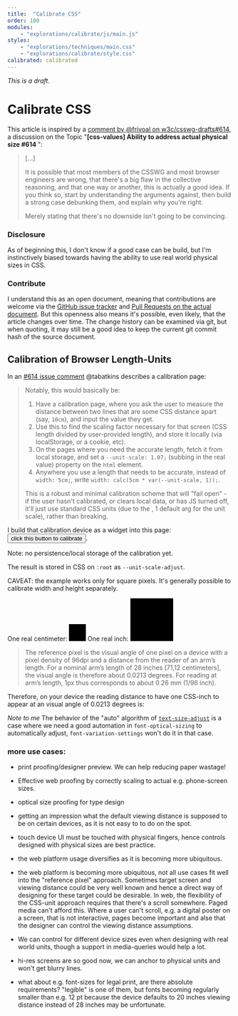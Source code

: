 ```yaml
---
title:  "Calibrate CSS"
order: 100
modules:
    - "explorations/calibrate/js/main.js"
styles:
    - "explorations/techniques/main.css"
    - "explorations/calibrate/style.css"
calibrated: calibrated
---
```


*This is a draft.*

# Calibrate CSS

<p>This article is inspired by a
<a href ="https://github.com/w3c/csswg-drafts/issues/614">comment by
@frivoal on w3c/csswg-drafts#614</a>, a discussion on the Topic
"<strong>[css-values] Ability to address actual physical size #614 </strong>":
</p>

<blockquote>
    <p>[…]</p>
    <p>It is possible that most members of the CSSWG and most browser
    engineers are wrong, that there's a big flaw in the collective
    reasoning, and that one way or another, this is actually a good
    idea. If you think so, start by understanding the arguments against,
    then build a strong case debunking them, and explain why you're right.</p>
    <p>Merely stating that there's no downside isn't going to be convincing.</p>
</blockquote>

<h3>Disclosure</h3>
<p>As of beginning this, I don't know if a good case can be build, but
I'm instinctively biased towards having the ability to use real world
physical sizes in CSS.</p>

<h3>Contribute</h3>
<p>I understand this as an open document, meaning that contributions
are welcome via the <a href="https://github.com/graphicore/varla-vafo/issues">GitHub
issue tracker</a> and <a href="https://github.com/graphicore/varla-vafo/blob/main/explorations/calibrate/index.html">Pull
Requests on the actual document</a>. But this openness also means it's
possible, even likely, that the article changes over time. The change
history can be examined via git, but when quoting, it may still be a
good idea to keep the current git commit hash of the source document.
<!-- TODO: include commit hash and link in an automated build step --></p>

<h2>Calibration of Browser Length-Units</h2>

<p>In an <a href="https://github.com/w3c/csswg-drafts/issues/614#issuecomment-611217635">#614
issue comment</a> @tabatkins describes a calibration page:</p>

<blockquote>
<p>Notably, this would basically be:</p>
<ol>
    <li>Have a calibration page, where you ask the user to measure
    the distance between two lines that are some CSS distance apart
    (say, <code>10cm</code>), and input the value they get.</li>
    <li>Use this to find the scaling factor necessary for that screen
    (CSS length divided by user-provided length), and store it locally
    (via localStorage, or a cookie, etc).</li>
    <li>On the pages where you need the accurate length, fetch it from
    local storage, and set a <code>--unit-scale: 1.07;</code> (subbing
    in the real value) property on the <code>html</code> element.</li>
    <li>Anywhere you use a length that needs to be accurate, instead of
    <code>width: 5cm;</code>, write
    <code>width: calc(5cm * var(--unit-scale, 1));</code>.</li>
</ol>
<p>This is a robust and minimal calibration scheme that will
"fail open" - if the user hasn't calibrated, or clears local data, or
has JS turned off, it'll just use standard CSS units (due to the , 1
default arg for the unit scale), rather than breaking.</p>
</blockquote>

<p>I build that calibration device as a widget into this page:<br>
    <button class="ui-init-calibrate">click this button to calibrate</button>.
</p>
<p>Note: no persistence/local storage of the calibration yet.</p>
<p>The result is stored in CSS on <code>:root</code> as <code>--unit-scale-adjust</code>.</p>


<p>CAVEAT: the example works only for square pixels. It's generally
possible to calibrate width and height separately.</p>

<p>
    One real centimeter: <span style="display: inline-block; width: 1cm; height: 1cm; background: black"></span>
    One real inch: <span style="display: inline-block; width: 1in; height: 1in; background: black"></span>
</p>

<blockquote>
The reference pixel is the visual angle of one pixel on a device with
a pixel density of 96dpi and a distance from the reader of an arm’s
length. For a nominal arm’s length of 28 inches [71,12 centimeters], the visual angle
is therefore about 0.0213 degrees. For reading at arm’s length,
1px thus corresponds to about 0.26 mm (1/96 inch).
</blockquote>

Therefore, on your device the reading distance to have one
CSS-inch to appear at an visual angle of 0.0213 degrees is: <span class="insert insert-normal-reading-distance"></span>

<p><em>Note to me</em>
The behavior of the "auto" algorithm of
<a href="https://developer.mozilla.org/en-US/docs/Web/CSS/text-size-adjust"><code>text-size-adjust</code></a>
is a case where we need a good automation in <code>font-optical-sizing</code>
to automatically adjust, <code>font-variation-settings</code> won't do it in that case.

</p>

### more use cases:

* print proofing/designer preview. We can help reducing paper
  wastage!
* Effective web proofing by correctly scaling to actual
  e.g. phone-screen sizes.
* optical size proofing for type design
* getting an impression what the default viewing distance is
  supposed to be on certain devices, as it is not easy to to
  do on the spot.

* touch device UI must be touched with physical fingers,
  hence controls designed with physical sizes are best practice.
* the web platform usage diversifies as it is becoming more ubiquitous.
* the web platform is becoming more ubiquitous, not all use cases
  fit well into the "reference pixel" approach. Sometimes
  target screen and viewing distance could be very well known
  and hence a direct way of designing for these target could be
  desirable. In web, the flexibility of the CSS-unit approach
  requires that there's a scroll somewhere. Paged media can't
  afford this. Where a user can't scroll, e.g. a digital poster
  on a screen, that is not interactive, pages become important
  and alse that the designer can control the viewing distance
  assumptions. <!-- Clames like this need backup! it's also just
  not a good argument yet and may have false statements, definitely
  not all strong points.
  -->
* We can control for different device sizes even when designing
  with real world units, though a support in media-queries would
  help a lot.
* hi-res screens are so good now, we can anchor to physical units
  and won't get blurry lines.
* what about e.g. font-sizes for legal print, are there absolute
  requirements? "legible" is one of them, but fonts becoming regularly
  smaller than e.g. 12 pt because the device defaults to 20 inches
  viewing distance instead of 28 inches may be unfortunate.
